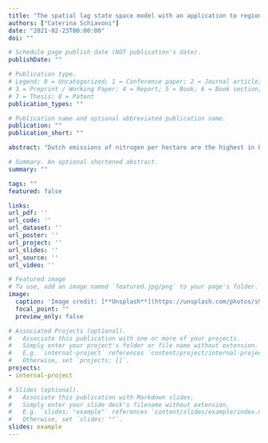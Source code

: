 ```yaml
---
title: "The spatial lag state space model with an application to regional concentrations of $NO_2$ in the Netherlands"
authors: ["Caterina Schiavoni"]
date: "2021-02-23T00:00:00"
doi: ""

# Schedule page publish date (NOT publication's date).
publishDate: ""

# Publication type.
# Legend: 0 = Uncategorized; 1 = Conference paper; 2 = Journal article;
# 3 = Preprint / Working Paper; 4 = Report; 5 = Book; 6 = Book section;
# 7 = Thesis; 8 = Patent
publication_types: ""

# Publication name and optional abbreviated publication name.
publication: ""
publication_short: ""

abstract: "Dutch emissions of nitrogen per hectare are the highest in Europe. Up to 40% of these emissions are made of nitrogen dioxide ($NO_2$) and are due to combustion processes, with on-road vehicles being their primary contributors. $NO_2$ is a pollutant that is responsible for the creation of acid rains and of other secondary pollutants, and can be harmful for the respiratory system. As such, it is a pollutant of concern and modeling its concentration in the Netherlands (measured with satellite data) is of interest. The aim of this paper is to do so at the regional level, by means of a novel spatial lag state space model that takes into account the determinants of $NO_2$ concentration, such as economic activity and meteorological factors, but also the spatial spillovers of $NO_2$ that are due to its transportation by the wind. The model also has the flexibility of allowing for time-varying coefficients and is suited for simulating hypothetical scenarios."

# Summary. An optional shortened abstract.
summary: ""

tags: ""
featured: false

links:
url_pdf: ''
url_code: ''
url_dataset: ''
url_poster: ''
url_project: ''
url_slides: ''
url_source: ''
url_video: ''

# Featured image
# To use, add an image named `featured.jpg/png` to your page's folder. 
image:
  caption: 'Image credit: [**Unsplash**](https://unsplash.com/photos/s9CC2SKySJM)'
  focal_point: ""
  preview_only: false

# Associated Projects (optional).
#   Associate this publication with one or more of your projects.
#   Simply enter your project's folder or file name without extension.
#   E.g. `internal-project` references `content/project/internal-project/index.md`.
#   Otherwise, set `projects: []`.
projects:
- internal-project

# Slides (optional).
#   Associate this publication with Markdown slides.
#   Simply enter your slide deck's filename without extension.
#   E.g. `slides: "example"` references `content/slides/example/index.md`.
#   Otherwise, set `slides: ""`.
slides: example
---
```



